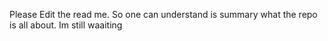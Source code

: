 Please Edit the read me.
So one can understand is summary what the repo is all about.
Im still waaiting
